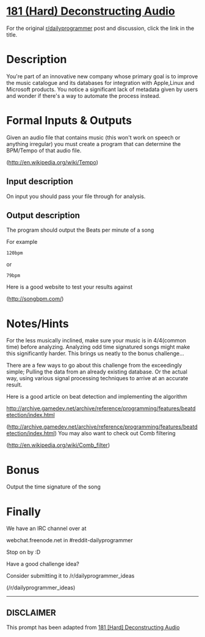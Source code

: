 # [181 (Hard) Deconstructing Audio](https://www.reddit.com/r/dailyprogrammer/comments/2hjw45/26092014_challenge_181_hard_deconstructing_audio/)

For the original [r/dailyprogrammer](https://www.reddit.com/r/dailyprogrammer/) post and discussion, click the link in the title.

# Description
You're part of an innovative new company whose primary goal is to improve the music catalogue and its databases for integration with Apple,Linux and Microsoft products. You notice a significant lack of metadata given by users and wonder if there's a way to automate the process instead.

# Formal Inputs & Outputs
Given an audio file that contains music (this won't work on speech or anything irregular) you must create a program that can determine the BPM/Tempo of that audio file.

(http://en.wikipedia.org/wiki/Tempo)
## Input description
On input you should pass your file through for analysis.

## Output description
The program should output the Beats per minute of a song

For example


```
120bpm
```
or


```
79bpm
```
Here is a good website to test your results against

(http://songbpm.com/)
# Notes/Hints
For the less musically inclined, make sure your music is in 4/4(common time) before analyzing. Analyzing odd time signatured songs might make this significantly harder. This brings us neatly to the bonus challenge...

There are a few ways to go about this challenge from the exceedingly simple; Pulling the data from an already existing database. Or the actual way, using various signal processing techniques to arrive at an accurate result.

Here is a good article on beat detection and implementing the algorithm

http://archive.gamedev.net/archive/reference/programming/features/beatdetection/index.html

(http://archive.gamedev.net/archive/reference/programming/features/beatdetection/index.html)
You may also want to check out Comb filtering

(http://en.wikipedia.org/wiki/Comb_filter)
# Bonus
Output the time signature of the song

# Finally
We have an IRC channel over at

webchat.freenode.net in #reddit-dailyprogrammer

Stop on by :D

Have a good challenge idea?

Consider submitting it to /r/dailyprogrammer_ideas

(/r/dailyprogrammer_ideas)

----
## **DISCLAIMER**
This prompt has been adapted from [181 [Hard] Deconstructing Audio](https://www.reddit.com/r/dailyprogrammer/comments/2hjw45/26092014_challenge_181_hard_deconstructing_audio/
)
